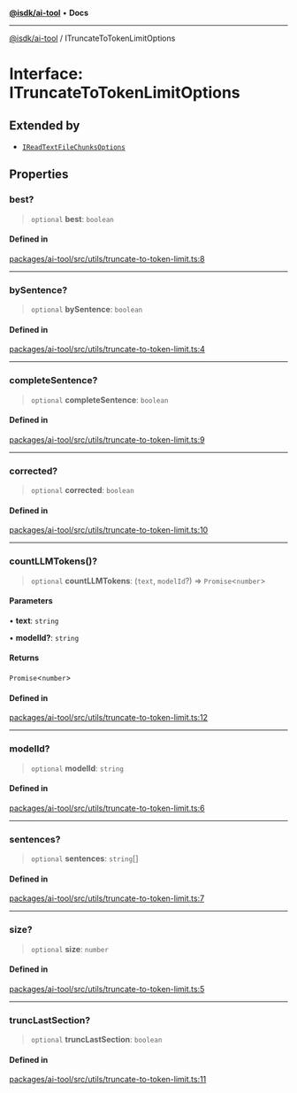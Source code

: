 [**@isdk/ai-tool**](../README.md) • **Docs**

***

[@isdk/ai-tool](../globals.md) / ITruncateToTokenLimitOptions

# Interface: ITruncateToTokenLimitOptions

## Extended by

- [`IReadTextFileChunksOptions`](IReadTextFileChunksOptions.md)

## Properties

### best?

> `optional` **best**: `boolean`

#### Defined in

[packages/ai-tool/src/utils/truncate-to-token-limit.ts:8](https://github.com/isdk/ai-tool.js/blob/e324043799402aa2caa41711a9168487ab85c166/src/utils/truncate-to-token-limit.ts#L8)

***

### bySentence?

> `optional` **bySentence**: `boolean`

#### Defined in

[packages/ai-tool/src/utils/truncate-to-token-limit.ts:4](https://github.com/isdk/ai-tool.js/blob/e324043799402aa2caa41711a9168487ab85c166/src/utils/truncate-to-token-limit.ts#L4)

***

### completeSentence?

> `optional` **completeSentence**: `boolean`

#### Defined in

[packages/ai-tool/src/utils/truncate-to-token-limit.ts:9](https://github.com/isdk/ai-tool.js/blob/e324043799402aa2caa41711a9168487ab85c166/src/utils/truncate-to-token-limit.ts#L9)

***

### corrected?

> `optional` **corrected**: `boolean`

#### Defined in

[packages/ai-tool/src/utils/truncate-to-token-limit.ts:10](https://github.com/isdk/ai-tool.js/blob/e324043799402aa2caa41711a9168487ab85c166/src/utils/truncate-to-token-limit.ts#L10)

***

### countLLMTokens()?

> `optional` **countLLMTokens**: (`text`, `modelId`?) => `Promise`\<`number`\>

#### Parameters

• **text**: `string`

• **modelId?**: `string`

#### Returns

`Promise`\<`number`\>

#### Defined in

[packages/ai-tool/src/utils/truncate-to-token-limit.ts:12](https://github.com/isdk/ai-tool.js/blob/e324043799402aa2caa41711a9168487ab85c166/src/utils/truncate-to-token-limit.ts#L12)

***

### modelId?

> `optional` **modelId**: `string`

#### Defined in

[packages/ai-tool/src/utils/truncate-to-token-limit.ts:6](https://github.com/isdk/ai-tool.js/blob/e324043799402aa2caa41711a9168487ab85c166/src/utils/truncate-to-token-limit.ts#L6)

***

### sentences?

> `optional` **sentences**: `string`[]

#### Defined in

[packages/ai-tool/src/utils/truncate-to-token-limit.ts:7](https://github.com/isdk/ai-tool.js/blob/e324043799402aa2caa41711a9168487ab85c166/src/utils/truncate-to-token-limit.ts#L7)

***

### size?

> `optional` **size**: `number`

#### Defined in

[packages/ai-tool/src/utils/truncate-to-token-limit.ts:5](https://github.com/isdk/ai-tool.js/blob/e324043799402aa2caa41711a9168487ab85c166/src/utils/truncate-to-token-limit.ts#L5)

***

### truncLastSection?

> `optional` **truncLastSection**: `boolean`

#### Defined in

[packages/ai-tool/src/utils/truncate-to-token-limit.ts:11](https://github.com/isdk/ai-tool.js/blob/e324043799402aa2caa41711a9168487ab85c166/src/utils/truncate-to-token-limit.ts#L11)
